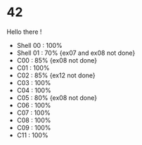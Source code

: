 # 42

Hello there !

* Shell 00 : 100%
* Shell 01 : 70% {ex07 and ex08 not done}
* C00 : 85% {ex08 not done}
* C01 : 100%
* C02 : 85% {ex12 not done}
* C03 : 100%
* C04 : 100%
* C05 : 80% {ex08 not done}
* C06 : 100%
* C07 : 100%
* C08 : 100%
* C09 : 100%
* C11 : 100%
